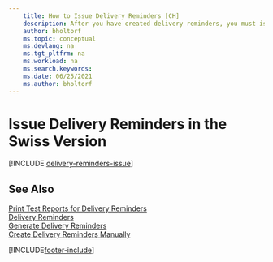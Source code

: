 ```yaml
---
    title: How to Issue Delivery Reminders [CH]
    description: After you have created delivery reminders, you must issue and print them so that you can send reminders to vendors. 
    author: bholtorf
    ms.topic: conceptual
    ms.devlang: na
    ms.tgt_pltfrm: na
    ms.workload: na
    ms.search.keywords:
    ms.date: 06/25/2021
    ms.author: bholtorf
---
```

# Issue Delivery Reminders in the Swiss Version

[!INCLUDE [delivery-reminders-issue](../includes/ATCHDE/delivery-reminders-issue.md)]

## See Also

[Print Test Reports for Delivery Reminders](how-to-print-test-reports-for-delivery-reminders.md)  
[Delivery Reminders](delivery-reminders.md)  
[Generate Delivery Reminders](how-to-generate-delivery-reminders.md)  
[Create Delivery Reminders Manually](how-to-create-delivery-reminders-manually.md)  


[!INCLUDE[footer-include](../../includes/footer-banner.md)]